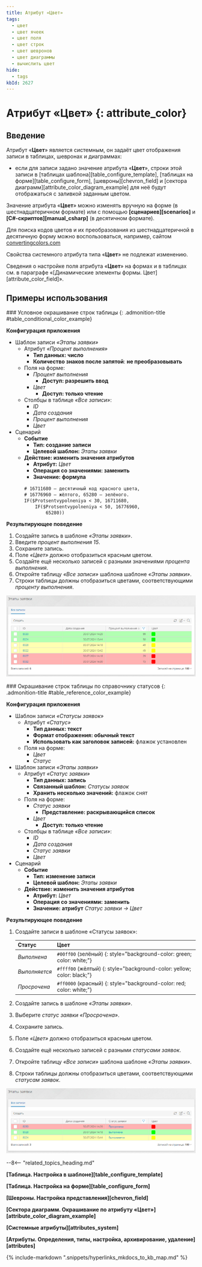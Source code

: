 ```yaml
---
title: Атрибут «Цвет»
tags:
  - цвет
  - цвет ячеек
  - цвет поля
  - цвет строк
  - цвет шевронов
  - цвет диаграммы
  - вычислить цвет
hide:
  - tags
kbId: 2627
---
```


# Атрибут «Цвет» {: attribute_color}

## Введение
Атрибут «**Цвет**» является системным, он задаёт цвет отображения записи в таблицах, шевронах и диаграммах:

* если для записи задано значение атрибута «**Цвет**», строки этой записи в [таблицах шаблона][table_configure_template], [таблицах на форме][table_configure_form], [шевроны][chevron_field] и [сектора диаграмм][attribute_color_diagram_example] для неё будут отображаться с заливкой заданным цветом.

Значение атрибута «**Цвет**» можно изменять вручную на форме (в шестнадцатеричном формате) или с помощью **[сценариев][scenarios]** и **[C#-скриптов][manual_csharp]** (в десятичном формате).

Для поиска кодов цветов и их преобразования из шестнадцатеричной в десятичную форму можно воспользоваться, например, сайтом [convertingcolors.com](https://convertingcolors.com/)

Свойства системного атрибута типа «**Цвет**» не подлежат изменению.

Сведения о настройке поля атрибута «**Цвет**» на формах и в таблицах см. в параграфе «[Динамические элементы формы. Цвет][attribute_color_field]».

## Примеры использования

<div class="admonition example" markdown="block">
### Условное окрашивание строк таблицы {: .admonition-title #table_conditional_color_example}

**Конфигурация приложения** 

- Шаблон записи _«Этапы заявки»_
    - Атрибут _«Процент выполнения»_
        - **Тип данных: число**
        - **Количество знаков после запятой**: **не преобразовывать**
    - Поля на форме:
        - _Процент выполнения_
            - **Доступ: разрешить ввод**
        - _Цвет_
            - **Доступ: только чтение**
    - Столбцы в таблице _«Все записи»_:
        - _ID_
        - _Дата создания_
        - _Процент выполнения_
        - _Цвет_
- Сценарий
    - **Событие**
        - **Тип: создание записи**
        - **Целевой шаблон:** _Этапы заявки_
    - **Действие: изменить значения атрибутов**
        - **Атрибут:** _Цвет_
        - **Операция со значениями: заменить**
        - **Значение: формула**
        ``` turtle
        # 16711680 — десятичный код красного цвета,
        # 16776960 — жёлтого, 65280 — зелёного.
        IF($Protsentvypolneniya < 30, 16711680, 
            IF($Protsentvypolneniya < 50, 16776960, 
                65280))
        ``` 

**Результирующее поведение**

1. Создайте запись в шаблоне _«Этапы заявки»_.
2. Введите _процент выполнения_ _15_.
3. Сохраните запись.
4. Поле _«Цвет»_ должно отобразиться красным цветом.
5. Создайте ещё несколько записей с разными значениями _процента выполнения_.
6. Откройте таблицу _«Все записи»_ шаблона шаблоне _«Этапы заявки»_.
7. Строки таблицы должны отобразиться цветами, соответствующими _проценту выполнения_.

_![Окрашивание строк таблицы с помощью формулы](img/attribute_color_table_example.png)_

</div>

<div class="admonition example" markdown="block">
### Окрашивание строк таблицы по справочнику статусов {: .admonition-title #table_reference_color_example}

**Конфигурация приложения**

- Шаблон записи _«Статусы заявок»_
    - Атрибут _«Статус»_
        - **Тип данных: текст**
        - **Формат отображения: обычный текст**
        - **Использовать как заголовок записей:** флажок установлен
    - Поля на форме:
        - _Цвет_
        - _Статус_
- Шаблон записи _«Этапы заявки»_
    - Атрибут _«Статус заявки»_
        - **Тип данных: запись**
        - **Связанный шаблон:** _Статусы заявок_
        - **Хранить несколько значений:** флажок снят
    - Поля на форме:
        - _Статус заявки_
            - **Представление: раскрывающийся список**
        - _Цвет_
            - **Доступ: только чтение**
    - Столбцы в таблице _«Все записи»_:
        - _ID_
        - _Дата создания_
        - _Статус заявки_
        - _Цвет_
- Сценарий
    - **Событие**
        - **Тип: изменение записи**
        - **Целевой шаблон:** _Этапы заявки_
    - **Действие: изменить значения атрибутов**
        - **Атрибут:** _Цвет_
        - **Операция со значениями: заменить**
        - **Значение: атрибут** _Статус заявки → Цвет_

**Результирующее поведение**

1. Создайте записи в шаблоне «Статусы заявок»:

    **Статус**    | **Цвет**
    ----------    |---------
    _Выполнена_   | `#00ff00` (зелёный) {: style="background-color: green; color: white;"}
    _Выполняется_ | `#ffff00` (жёлтый) {: style="background-color: yellow; color: black;"}
    _Просрочена_  | `#ff0000` (красный) {: style="background-color: red; color: white;"}

2. Создайте запись в шаблоне _«Этапы заявки»_.
3. Выберите _статус заявки_ _«Просрочена»_.
4. Сохраните запись.
5. Поле _«Цвет»_ должно отобразиться красным цветом.
6. Создайте ещё несколько записей с разными _статусами заявок_.
7. Откройте таблицу _«Все записи»_ шаблона шаблоне _«Этапы заявки»_.
8. Строки таблицы должны отобразиться цветами, соответствующими _статусам заявок_.

_![Окрашивание строк таблицы по справочнику](img/attribute_color_table_example2.png)_

</div>

--8<-- "related_topics_heading.md"

**[Таблица. Настройка в шаблоне][table_configure_template]**

**[Таблица. Настройка на форме][table_configure_form]**

**[Шевроны. Настройка представления][chevron_field]**

**[Сектора диаграмм. Окрашивание по атрибуту «Цвет»][attribute_color_diagram_example]**

**[Системные атрибуты][attributes_system]**

**[Атрибуты. Определения, типы, настройка, архивирование, удаление][attributes]**

{%
include-markdown ".snippets/hyperlinks_mkdocs_to_kb_map.md"
%}
